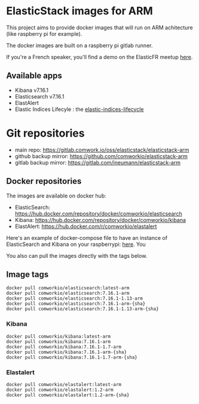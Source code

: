 # ElasticStack images for ARM

This project aims to provide docker images that will run on ARM achitecture (like raspberry pi for example).

The docker images are built on a raspberry pi gitlab runner.

If you're a French speaker, you'll find a demo on the ElasticFR meetup [here](https://youtu.be/BC1iSnoe15k).

## Available apps

* Kibana v7.16.1
* Elasticsearch v7.16.1
* ElastAlert
* Elastic Indices Lifecyle : the [elastic-indices-lifecycle](https://gitlab.comwork.io/oss/elasticstack/elastic-indices-lifecycle)

# Git repositories

* main repo: https://gitlab.comwork.io/oss/elasticstack/elasticstack-arm
* github backup mirror: https://github.com/comworkio/elasticstack-arm
* gitlab backup mirror: https://gitlab.com/ineumann/elasticstack-arm

## Docker repositories

The images are available on docker hub:
* ElasticSearch: https://hub.docker.com/repository/docker/comworkio/elasticsearch
* Kibana: https://hub.docker.com/repository/docker/comworkio/kibana
* ElastAlert: https://hub.docker.com/r/comworkio/elastalert

Here's an example of docker-compose file to have an instance of ElasticSearch and Kibana on your raspberrypi: [here](./docker-compose-example.yml). You 

You also can pull the images directly with the tags below.

## Image tags

```shell
docker pull comworkio/elasticsearch:latest-arm
docker pull comworkio/elasticsearch:7.16.1-arm
docker pull comworkio/elasticsearch:7.16.1-1.13-arm
docker pull comworkio/elasticsearch:7.16.1-arm-{sha}
docker pull comworkio/elasticsearch:7.16.1-1.13-arm-{sha}
```

### Kibana

```shell
docker pull comworkio/kibana:latest-arm
docker pull comworkio/kibana:7.16.1-arm
docker pull comworkio/kibana:7.16.1-1.7-arm
docker pull comworkio/kibana:7.16.1-arm-{sha}
docker pull comworkio/kibana:7.16.1-1.7-arm-{sha}
```

### Elastalert

```shell
docker pull comworkio/elastalert:latest-arm
docker pull comworkio/elastalert:1.2-arm
docker pull comworkio/elastalert:1.2-arm-{sha}
```
